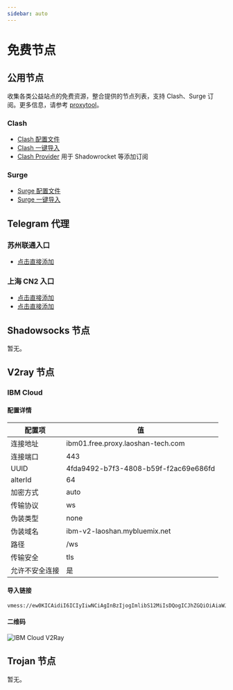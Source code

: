 ```yaml
---
sidebar: auto
---
```


# 免费节点

## 公用节点

收集各类公益站点的免费资源，整合提供的节点列表，支持 Clash、Surge 订阅。更多信息，请参考 [proxytool](https://proxy.tgbot.co/)。

### Clash

- [Clash 配置文件](https://proxy.tgbot.co/clash/config)
- [Clash 一键导入](clash://install-config?url=https://proxy.tgbot.co/clash/config)
- [Clash Provider](https://proxy.tgbot.co/clash/proxies) 用于 Shadowrocket 等添加订阅

### Surge

- [Surge 配置文件](https://proxy.tgbot.co/surge/config)
- [Surge 一键导入](surge3:///install-config?url=https://proxy.tgbot.co/surge/config)

## Telegram 代理

### 苏州联通入口

- [点击直接添加](https://t.me/proxy?server=ml3.laoshan-tech.tk&port=10628&secret=5daa931e60deaa03a0288dee0bdc7ae0)

### 上海 CN2 入口

- [点击直接添加](https://t.me/proxy?server=ml2.laoshan-tech.tk&port=21233&secret=5daa931e60deaa03a0288dee0bdc7ae0)
- [点击直接添加](https://t.me/proxy?server=ml2.laoshan-tech.tk&port=21234&secret=5daa931e60deaa03a0288dee0bdc7ae0)

## Shadowsocks 节点

暂无。

## V2ray 节点

### IBM Cloud

#### 配置详情

| 配置项         | 值                                   |
| -------------- | ------------------------------------ |
| 连接地址       | ibm01.free.proxy.laoshan-tech.com    |
| 连接端口       | 443                                  |
| UUID           | 4fda9492-b7f3-4808-b59f-f2ac69e686fd |
| alterId        | 64                                   |
| 加密方式       | auto                                 |
| 传输协议       | ws                                   |
| 伪装类型       | none                                 |
| 伪装域名       | ibm-v2-laoshan.mybluemix.net         |
| 路径           | /ws                                  |
| 传输安全       | tls                                  |
| 允许不安全连接 | 是                                   |


#### 导入链接
```
vmess://ew0KICAidiI6ICIyIiwNCiAgInBzIjogImlibS12MiIsDQogICJhZGQiOiAiaWJtMDEuZnJlZS5wcm94eS5sYW9zaGFuLXRlY2guY29tIiwNCiAgInBvcnQiOiAiNDQzIiwNCiAgImlkIjogIjRmZGE5NDkyLWI3ZjMtNDgwOC1iNTlmLWYyYWM2OWU2ODZmZCIsDQogICJhaWQiOiAiNjQiLA0KICAibmV0IjogIndzIiwNCiAgInR5cGUiOiAibm9uZSIsDQogICJob3N0IjogImlibS12Mi1sYW9zaGFuLm15Ymx1ZW1peC5uZXQiLA0KICAicGF0aCI6ICIvd3MiLA0KICAidGxzIjogInRscyINCn0=
```

#### 二维码

![IBM Cloud V2Ray](https://www.qrcoder.co.uk/api/v1/?type=svg&text=vmess://ew0KICAidiI6ICIyIiwNCiAgInBzIjogImlibS12MiIsDQogICJhZGQiOiAiaWJtMDEuZnJlZS5wcm94eS5sYW9zaGFuLXRlY2guY29tIiwNCiAgInBvcnQiOiAiNDQzIiwNCiAgImlkIjogIjRmZGE5NDkyLWI3ZjMtNDgwOC1iNTlmLWYyYWM2OWU2ODZmZCIsDQogICJhaWQiOiAiNjQiLA0KICAibmV0IjogIndzIiwNCiAgInR5cGUiOiAibm9uZSIsDQogICJob3N0IjogImlibS12Mi1sYW9zaGFuLm15Ymx1ZW1peC5uZXQiLA0KICAicGF0aCI6ICIvd3MiLA0KICAidGxzIjogInRscyINCn0=)

## Trojan 节点

暂无。
